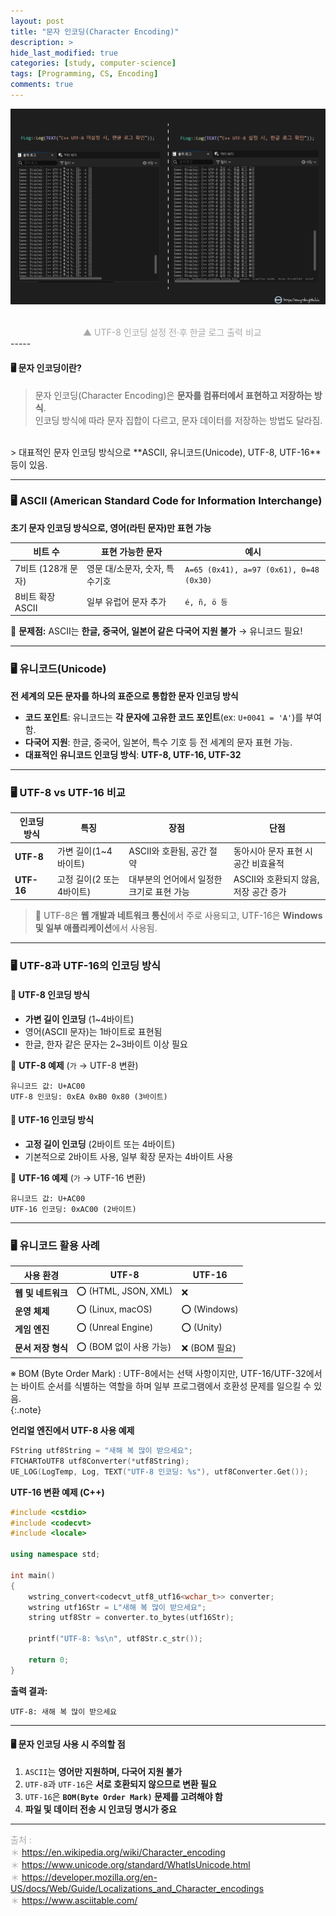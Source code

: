 ```yaml
---  
layout: post  
title: "문자 인코딩(Character Encoding)"  
description: >  
hide_last_modified: true  
categories: [study, computer-science]  
tags: [Programming, CS, Encoding]  
comments: true  
---  
```


<p align="center">  
  <img src="/assets/img/blog/computer_science/character_encoding.png" style="width: 832px; height: auto;" />  
</p>  
<br>
<span style="color:darkgray; font-size:14px;">&emsp;&emsp;&emsp;&emsp;&emsp;&emsp;&emsp;&emsp; ▲ UTF-8 인코딩 설정 전·후 한글 로그 출력 비교 </span>
<br>
-----  

#### 🖥️ 문자 인코딩이란?  
> 문자 인코딩(Character Encoding)은 **문자를 컴퓨터에서 표현하고 저장하는 방식**.  <br>
인코딩 방식에 따라 문자 집합이 다르고, 문자 데이터를 저장하는 방법도 달라짐.  
<br>
> 대표적인 문자 인코딩 방식으로 **ASCII, 유니코드(Unicode), UTF-8, UTF-16** 등이 있음.  

----  
### 🖥️ ASCII (American Standard Code for Information Interchange) <br> 

**초기 문자 인코딩 방식으로, 영어(라틴 문자)만 표현 가능**  

| 비트 수 | 표현 가능한 문자 | 예시 |
|---------|---------------|------|
| 7비트 (128개 문자) | 영문 대/소문자, 숫자, 특수기호 | `A=65 (0x41), a=97 (0x61), 0=48 (0x30)` |
| 8비트 확장 ASCII | 일부 유럽어 문자 추가 | `é, ñ, ö 등` |

📌 **문제점:** ASCII는 **한글, 중국어, 일본어 같은 다국어 지원 불가** → 유니코드 필요!  

----  
### 🖥️ 유니코드(Unicode)  <br>
**전 세계의 모든 문자를 하나의 표준으로 통합한 문자 인코딩 방식**  

- **코드 포인트**: 유니코드는 **각 문자에 고유한 코드 포인트**(ex: `U+0041 = 'A'`)를 부여함.  
- **다국어 지원**: 한글, 중국어, 일본어, 특수 기호 등 전 세계의 문자 표현 가능.  
- **대표적인 유니코드 인코딩 방식**: **UTF-8, UTF-16, UTF-32**  

----  
### 🖥️ UTF-8 vs UTF-16 비교  

| 인코딩 방식 | 특징 | 장점 | 단점 |
|------------|------|------|------|
| **UTF-8** | 가변 길이(1~4바이트) | ASCII와 호환됨, 공간 절약 | 동아시아 문자 표현 시 공간 비효율적 |
| **UTF-16** | 고정 길이(2 또는 4바이트) | 대부분의 언어에서 일정한 크기로 표현 가능 | ASCII와 호환되지 않음, 저장 공간 증가 |

> 📌 UTF-8은 **웹 개발과 네트워크 통신**에서 주로 사용되고, UTF-16은 **Windows 및 일부 애플리케이션**에서 사용됨.

----  
### 🖥️ UTF-8과 UTF-16의 인코딩 방식  
#### 🔹 UTF-8 인코딩 방식  
- **가변 길이 인코딩** (1~4바이트)  
- 영어(ASCII 문자)는 1바이트로 표현됨  
- 한글, 한자 같은 문자는 2~3바이트 이상 필요  

📌 **UTF-8 예제** (`가` → UTF-8 변환)  
```plaintext
유니코드 값: U+AC00
UTF-8 인코딩: 0xEA 0xB0 0x80 (3바이트)
```

#### 🔹 UTF-16 인코딩 방식  
- **고정 길이 인코딩** (2바이트 또는 4바이트)  
- 기본적으로 2바이트 사용, 일부 확장 문자는 4바이트 사용  

📌 **UTF-16 예제** (`가` → UTF-16 변환)  
```plaintext
유니코드 값: U+AC00
UTF-16 인코딩: 0xAC00 (2바이트)
```

----  
### 🖥️ 유니코드 활용 사례  
| 사용 환경 | UTF-8 | UTF-16 |
|----------|-------|--------|
| **웹 및 네트워크** | ⭕ (HTML, JSON, XML) | ❌ |
| **운영 체제** | ⭕ (Linux, macOS) | ⭕ (Windows) |
| **게임 엔진** | ⭕ (Unreal Engine) | ⭕ (Unity) |
| **문서 저장 형식** | ⭕ (BOM 없이 사용 가능) | ❌ (BOM 필요) |

※ BOM (Byte Order Mark)
: UTF-8에서는 선택 사항이지만, UTF-16/UTF-32에서는 바이트 순서를 식별하는 역할을 하며 일부 프로그램에서 호환성 문제를 일으킬 수 있음. <br>
{:.note}

**언리얼 엔진에서 UTF-8 사용 예제** <br>
```cpp
FString utf8String = "새해 복 많이 받으세요";
FTCHARToUTF8 utf8Converter(*utf8String);
UE_LOG(LogTemp, Log, TEXT("UTF-8 인코딩: %s"), utf8Converter.Get());
```

**UTF-16 변환 예제 (C++)**  <br>
```cpp
#include <cstdio>
#include <codecvt>
#include <locale>

using namespace std;

int main() 
{
    wstring_convert<codecvt_utf8_utf16<wchar_t>> converter;
    wstring utf16Str = L"새해 복 많이 받으세요";
    string utf8Str = converter.to_bytes(utf16Str);

    printf("UTF-8: %s\n", utf8Str.c_str());

    return 0;
}
```

**출력 결과:**
```
UTF-8: 새해 복 많이 받으세요
```
----  
#### 🖥️ 문자 인코딩 사용 시 주의할 점  
1. `ASCII`는 **영어만 지원하며, 다국어 지원 불가**  
2. `UTF-8`과 `UTF-16`은 **서로 호환되지 않으므로 변환 필요**  
3. `UTF-16`은 **`BOM(Byte Order Mark)` 문제를 고려해야 함**  
4. **파일 및 데이터 전송 시 인코딩 명시가 중요**  

----  
<span style="color:darkgray">출처 : <br>
＊ https://en.wikipedia.org/wiki/Character_encoding <br>
＊ https://www.unicode.org/standard/WhatIsUnicode.html <br>
＊ https://developer.mozilla.org/en-US/docs/Web/Guide/Localizations_and_Character_encodings <br>
＊ https://www.asciitable.com/ <br>
</span>

